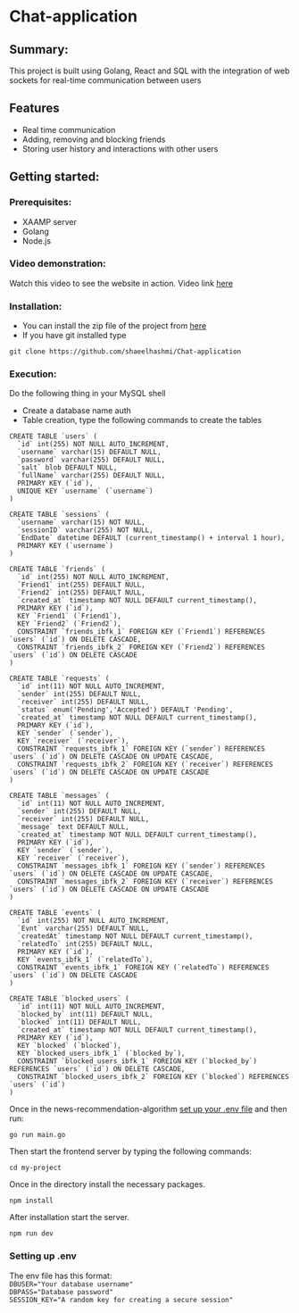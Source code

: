 # Chat-application
## Summary:
This project is built using Golang, React and SQL with the integration of web sockets for real-time communication between users
## Features
- Real time communication
- Adding, removing and blocking friends
- Storing user history and interactions with other users
## Getting started:
### Prerequisites:
- XAAMP server
- Golang
- Node.js
### Video demonstration:
Watch this video to see the website in action. Video link [here](https://www.youtube.com/watch?v=6v7y6cmazsw)
### Installation:
* You can install the zip file of the project from [here](https://github.com/shaeelhashmi/Chat-application)
* If you have git installed type
```
git clone https://github.com/shaeelhashmi/Chat-application
```
### Execution:
Do the following thing in your MySQL shell
- Create a database name auth
- Table creation, type the following commands to create the tables
```
CREATE TABLE `users` (
  `id` int(255) NOT NULL AUTO_INCREMENT,
  `username` varchar(15) DEFAULT NULL,
  `password` varchar(255) DEFAULT NULL,
  `salt` blob DEFAULT NULL,
  `fullName` varchar(255) DEFAULT NULL,
  PRIMARY KEY (`id`),
  UNIQUE KEY `username` (`username`)
) 
```
```
CREATE TABLE `sessions` (
  `username` varchar(15) NOT NULL,
  `sessionID` varchar(255) NOT NULL,
  `EndDate` datetime DEFAULT (current_timestamp() + interval 1 hour),
  PRIMARY KEY (`username`)
)
```
```
CREATE TABLE `friends` (
  `id` int(255) NOT NULL AUTO_INCREMENT,
  `Friend1` int(255) DEFAULT NULL,
  `Friend2` int(255) DEFAULT NULL,
  `created_at` timestamp NOT NULL DEFAULT current_timestamp(),
  PRIMARY KEY (`id`),
  KEY `Friend1` (`Friend1`),
  KEY `Friend2` (`Friend2`),
  CONSTRAINT `friends_ibfk_1` FOREIGN KEY (`Friend1`) REFERENCES `users` (`id`) ON DELETE CASCADE,
  CONSTRAINT `friends_ibfk_2` FOREIGN KEY (`Friend2`) REFERENCES `users` (`id`) ON DELETE CASCADE
) 
```
```
CREATE TABLE `requests` (
  `id` int(11) NOT NULL AUTO_INCREMENT,
  `sender` int(255) DEFAULT NULL,
  `receiver` int(255) DEFAULT NULL,
  `status` enum('Pending','Accepted') DEFAULT 'Pending',
  `created_at` timestamp NOT NULL DEFAULT current_timestamp(),
  PRIMARY KEY (`id`),
  KEY `sender` (`sender`),
  KEY `receiver` (`receiver`),
  CONSTRAINT `requests_ibfk_1` FOREIGN KEY (`sender`) REFERENCES `users` (`id`) ON DELETE CASCADE ON UPDATE CASCADE,
  CONSTRAINT `requests_ibfk_2` FOREIGN KEY (`receiver`) REFERENCES `users` (`id`) ON DELETE CASCADE ON UPDATE CASCADE
) 
```
```
CREATE TABLE `messages` (
  `id` int(11) NOT NULL AUTO_INCREMENT,
  `sender` int(255) DEFAULT NULL,
  `receiver` int(255) DEFAULT NULL,
  `message` text DEFAULT NULL,
  `created_at` timestamp NOT NULL DEFAULT current_timestamp(),
  PRIMARY KEY (`id`),
  KEY `sender` (`sender`),
  KEY `receiver` (`receiver`),
  CONSTRAINT `messages_ibfk_1` FOREIGN KEY (`sender`) REFERENCES `users` (`id`) ON DELETE CASCADE ON UPDATE CASCADE,
  CONSTRAINT `messages_ibfk_2` FOREIGN KEY (`receiver`) REFERENCES `users` (`id`) ON DELETE CASCADE ON UPDATE CASCADE
) 
```
```
CREATE TABLE `events` (
  `id` int(255) NOT NULL AUTO_INCREMENT,
  `Evnt` varchar(255) DEFAULT NULL,
  `createdAt` timestamp NOT NULL DEFAULT current_timestamp(),
  `relatedTo` int(255) DEFAULT NULL,
  PRIMARY KEY (`id`),
  KEY `events_ibfk_1` (`relatedTo`),
  CONSTRAINT `events_ibfk_1` FOREIGN KEY (`relatedTo`) REFERENCES `users` (`id`) ON DELETE CASCADE
) 
```
```
CREATE TABLE `blocked_users` (
  `id` int(11) NOT NULL AUTO_INCREMENT,
  `blocked_by` int(11) DEFAULT NULL,
  `blocked` int(11) DEFAULT NULL,
  `created_at` timestamp NOT NULL DEFAULT current_timestamp(),
  PRIMARY KEY (`id`),
  KEY `blocked` (`blocked`),
  KEY `blocked_users_ibfk_1` (`blocked_by`),
  CONSTRAINT `blocked_users_ibfk_1` FOREIGN KEY (`blocked_by`) REFERENCES `users` (`id`) ON DELETE CASCADE,
  CONSTRAINT `blocked_users_ibfk_2` FOREIGN KEY (`blocked`) REFERENCES `users` (`id`)
)
```
Once in the news-recommendation-algorithm [set up your .env file](#setting-up-env) and then run: 
```
go run main.go
```
Then start the frontend server by typing the following commands:
```
cd my-project
```
Once in the directory install the necessary packages.
```
npm install
```
After installation start the server.
```
npm run dev
```
### Setting up .env
The env file has this format:
</br>
` DBUSER="Your database username" `
</br>
` DBPASS="Database password" `
</br>
` SESSION_KEY="A random key for creating a secure session" `
